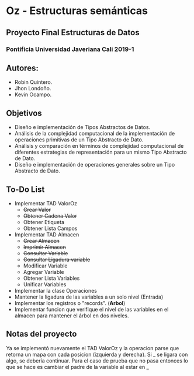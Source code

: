 # Oz - Estructuras semánticas
## Proyecto Final Estructuras de Datos
### Pontificia Universidad Javeriana Cali 2019-1
## Autores:
* Robin Quintero.
* Jhon Londoño.
* Kevin Ocampo.

## Objetivos
* Diseño e implementación de Tipos Abstractos de Datos.
* Análisis de la complejidad computacional de la implementación de operaciones primitivas de un Tipo Abstracto de Dato.
* Análisis y comparación en términos de complejidad computacional de diferentes estrategias de representación para un mismo Tipo Abstracto de Dato.
* Diseño e implementación de operaciones generales sobre un Tipo Abstracto de Dato.

## To-Do List
* Implementar TAD ValorOz
  * ~~Crear Valor~~
  * ~~Obtener Cadena Valor~~
  * Obtener Etiqueta
  * Obtener Lista Campos
* Implementar TAD Almacen
  * ~~Crear Almacen~~
  * ~~Imprimir Almacen~~
  * ~~Consultar Variable~~
  * ~~Consultar Ligadura variable~~
  * Modificar Variable
  * Agregar Variable
  * Obtener Lista Variables
  * Unificar Variables
* Implementar la clase Operaciones
* Mantener la ligadura de las variables a un solo nivel (Entrada)
* Implementar los registros o "records". (**Arbol**)
* Implementar funcion que verifique el nivel de las variables en el almacen para mantener el árbol en dos niveles.

## Notas del proyecto
Ya se implementó nuevamente el TAD ValorOz y la operacion parse que retorna un mapa con cada posicion (izquierda y derecha).
Si _ se ligara con algo, se debería continuar.
Para el caso de prueba que no pasa entonces lo que se hace es cambiar el padre de la variable al estar en _